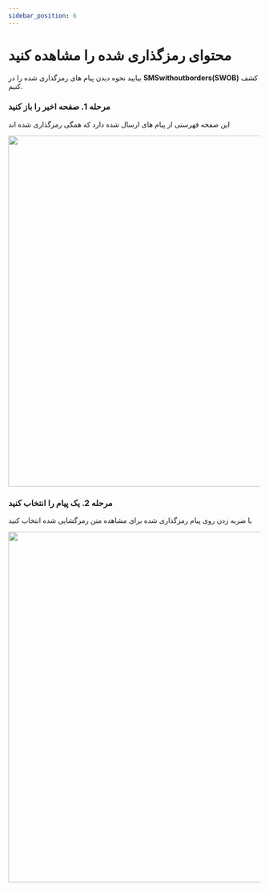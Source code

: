 ```yaml
---
sidebar_position: 6
---
```


# محتوای رمزگذاری شده را مشاهده کنید

بیایید نحوه دیدن پیام های رمزگذاری شده را در **SMSwithoutborders(SWOB)** کشف کنیم.

### مرحله 1. صفحه اخیر را باز کنید

این صفحه فهرستی از پیام های ارسال شده دارد که همگی رمزگذاری شده اند

<img src="/img/encrypted.png" height="700" />

### مرحله 2. یک پیام را انتخاب کنید

با ضربه زدن روی پیام رمزگذاری شده برای مشاهده متن رمزگشایی شده انتخاب کنید

<img src="/img/decrypted.png" height="700" />
